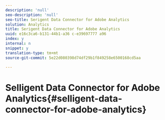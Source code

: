 ```yaml
---
description: 'null'
seo-description: 'null'
seo-title: Serigent Data Connector for Adobe Analytics
solution: Analytics
title: Serigent Data Connector for Adobe Analytics
uuid: e16c3ca6-b131-44b1-a36 c-e39697777 a96
index: y
internal: n
snippet: y
translation-type: tm+mt
source-git-commit: 5e22d080398d74df29b1f849258e6500168cd5aa

---
```



# Selligent Data Connector for Adobe Analytics{#selligent-data-connector-for-adobe-analytics}

